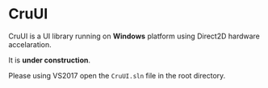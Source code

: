 # CruUI

CruUI is a UI library running on **Windows** platform using Direct2D hardware accelaration.

It is **under construction**.

Please using VS2017 open the `CruUI.sln` file in the root directory.

